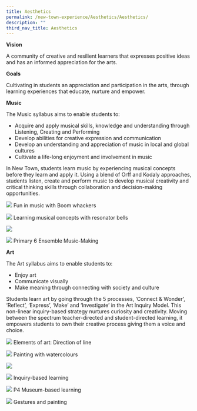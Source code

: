 ```yaml
---
title: Aesthetics
permalink: /new-town-experience/Aesthetics/Aesthetics/
description: ""
third_nav_title: Aesthetics
---
```

**Vision**

A community of creative and resilient learners that expresses positive ideas and has an informed appreciation for the arts. 


**Goals**

Cultivating in students an appreciation and participation in the arts, through learning experiences that educate, nurture and empower. 


**Music**

The Music syllabus aims to enable students to:

*   Acquire and apply musical skills, knowledge and understanding through Listening, Creating and Performing  
*   Develop abilities for creative expression and communication
*   Develop an understanding and appreciation of music in local and global cultures  
*   Cultivate a life-long enjoyment and involvement in music

In New Town, students learn music by experiencing musical concepts before they learn and apply it. Using a blend of Orff and Kodaly approaches, students listen, create and perform music to develop musical creativity and critical thinking skills through collaboration and decision-making opportunities.

![](/images/Art%20and%20Music/Boom%20whackers.jpg)
Fun in music with Boom whackers

![](/images/Art%20and%20Music/Boom%20whackers%202.jpg)
Learning musical concepts with resonator bells


![](/images/Art%20and%20Music/Music%20Curriculum%201.jpg)

![](/images/Art%20and%20Music/P6%20Ensemble%20music%20making.jpg)
Primary 6 Ensemble Music-Making

**Art**

The Art syllabus aims to enable students to:

*  Enjoy art  
*  Communicate visually
*  Make meaning through connecting with society and culture


Students learn art by going through the 5 processes, ‘Connect & Wonder’, ‘Reflect’, ‘Express’, ‘Make’ and ‘Investigate’ in the Art Inquiry Model. This non-linear inquiry-based strategy nurtures curiosity and creativity. Moving between the spectrum teacher-directed and student-directed learning, it empowers students to own their creative process giving them a voice and choice.

![](/images/Art%20and%20Music/2%20LP%20Art.jpg)
Elements of art: Direction of line

![](/images/Art%20and%20Music/1%20LP%20Art.jpg)
Painting with watercolours

![](/images/Art%20and%20Music/3%20SGfood.jpg)

![](/images/Art%20and%20Music/SG%20Food%20Maya%20Ng%20Rui%20Zhen_%20P2-6.jpg)
Inquiry-based learning

![](/images/Art%20and%20Music/P4%20MBL%20Vegetable%20farmer.jpg)
P4 Museum-based learning

![](/images/Art%20and%20Music/5%20P4%20MBL.jpg)
Gestures and painting


